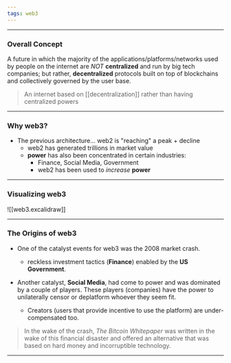 ```yaml
---
tags: web3
---
```

---
### Overall Concept
A future in which the majority of the applications/platforms/networks used by people on the internet are *NOT* **centralized** and run by big tech companies; but rather, **decentralized** protocols built on top of blockchains and collectively governed by the user base.

> An internet based on [[decentralization]] rather than having centralized powers

---
### Why web3?
- The previous architecture... web2 is "reaching" a peak + decline
	- web2 has generated trillions in market value
	- **power** has also been concentrated in certain industries:
		- Finance, Social Media, Government
		- web2 has been used to *increase* **power**

---
### Visualizing web3
![[web3.excalidraw]]

---
### The Origins of web3
- One of the catalyst events for web3 was the 2008 market crash.
	- reckless investment tactics (**Finance**) enabled by the **US Government**.

- Another catalyst, **Social Media**, had come to power and was dominated by a couple of players. These players (companies) have the power to unilaterally censor or deplatform whoever they seem fit. 
	- Creators (users that provide incentive to use the platform) are under-compensated too.

> In the wake of the crash, *The Bitcoin Whitepaper* was written in the wake of this financial disaster and offered an alternative that was based on hard money and incorruptible technology. 

---

